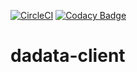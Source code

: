 [![CircleCI](https://circleci.com/gh/KuliginStepan/dadata-client/tree/master.svg?style=shield)](https://circleci.com/gh/KuliginStepan/dadata-client/tree/master)
[![Codacy Badge](https://api.codacy.com/project/badge/Grade/11dd4516337e4a9da32b427262e96fe7)](https://www.codacy.com/app/KuliginStepan/dadata-client?utm_source=github.com&amp;utm_medium=referral&amp;utm_content=KuliginStepan/dadata-client&amp;utm_campaign=Badge_Grade)

# dadata-client